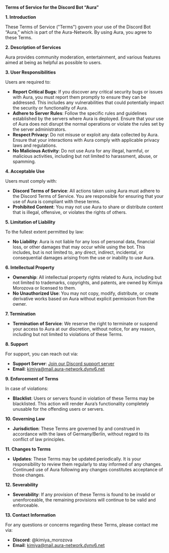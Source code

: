 
**Terms of Service for the Discord Bot “Aura”**

**1. Introduction**

These Terms of Service ("Terms") govern your use of the Discord Bot “Aura,” which is part of the Aura-Network. By using Aura, you agree to these Terms.

**2. Description of Services**

Aura provides community moderation, entertainment, and various features aimed at being as helpful as possible to users.

**3. User Responsibilities**

Users are required to:
- **Report Critical Bugs**: If you discover any critical security bugs or issues with Aura, you must report them promptly to ensure they can be addressed. This includes any vulnerabilities that could potentially impact the security or functionality of Aura.
- **Adhere to Server Rules**: Follow the specific rules and guidelines established by the servers where Aura is deployed. Ensure that your use of Aura does not disrupt the normal operations or violate the rules set by the server administrators.
- **Respect Privacy**: Do not misuse or exploit any data collected by Aura. Ensure that your interactions with Aura comply with applicable privacy laws and regulations.
- **No Malicious Activity**: Do not use Aura for any illegal, harmful, or malicious activities, including but not limited to harassment, abuse, or spamming.

**4. Acceptable Use**

Users must comply with:
- **Discord Terms of Service**: All actions taken using Aura must adhere to the Discord Terms of Service. You are responsible for ensuring that your use of Aura is compliant with these terms.
- **Prohibited Content**: You may not use Aura to share or distribute content that is illegal, offensive, or violates the rights of others.

**5. Limitation of Liability**

To the fullest extent permitted by law:
- **No Liability**: Aura is not liable for any loss of personal data, financial loss, or other damages that may occur while using the bot. This includes, but is not limited to, any direct, indirect, incidental, or consequential damages arising from the use or inability to use Aura.

**6. Intellectual Property**

- **Ownership**: All intellectual property rights related to Aura, including but not limited to trademarks, copyrights, and patents, are owned by Kimiya Morozova or licensed to them.
- **No Unauthorized Use**: You may not copy, modify, distribute, or create derivative works based on Aura without explicit permission from the owner.

**7. Termination**

- **Termination of Service**: We reserve the right to terminate or suspend your access to Aura at our discretion, without notice, for any reason, including but not limited to violations of these Terms.

**8. Support**

For support, you can reach out via:
- **Support Server**: [Join our Discord support server](https://discord.gg/Vp3agWzq8G)
- **Email**: kimiya@mail.aura-network.dynv6.net

**9. Enforcement of Terms**

In case of violations:
- **Blacklist**: Users or servers found in violation of these Terms may be blacklisted. This action will render Aura’s functionality completely unusable for the offending users or servers.

**10. Governing Law**

- **Jurisdiction**: These Terms are governed by and construed in accordance with the laws of Germany/Berlin, without regard to its conflict of law principles.

**11. Changes to Terms**

- **Updates**: These Terms may be updated periodically. It is your responsibility to review them regularly to stay informed of any changes. Continued use of Aura following any changes constitutes acceptance of those changes.

**12. Severability**

- **Severability**: If any provision of these Terms is found to be invalid or unenforceable, the remaining provisions will continue to be valid and enforceable.

**13. Contact Information**

For any questions or concerns regarding these Terms, please contact me via:
- **Discord**: @kimiya_morozova
- **Email**: kimiya@mail.aura-network.dynv6.net
